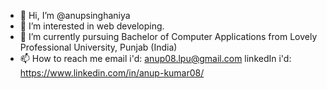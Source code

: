 - 👋 Hi, I’m @anupsinghaniya
- 👀 I’m interested in web developing.
- 🌱 I’m currently pursuing Bachelor of Computer Applications from Lovely Professional University, Punjab (India)
- 📫 How to reach me email i'd: anup08.lpu@gmail.com
                      linkedIn i'd: https://www.linkedin.com/in/anup-kumar08/

<!---
anupsinghaniya/anupsinghaniya is a ✨ special ✨ repository because its `README.md` (this file) appears on your GitHub profile.
You can click the Preview link to take a look at your changes.
--->
